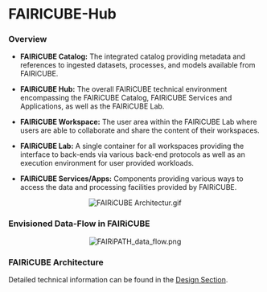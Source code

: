 # FAIRICUBE-Hub

### Overview

* **FAIRiCUBE Catalog:** The integrated catalog providing metadata and references to ingested datasets, processes, and models available from FAIRiCUBE.<br>

* **FAIRiCUBE Hub:** The overall FAIRiCUBE technical environment encompassing the FAIRiCUBE Catalog, FAIRiCUBE Services and Applications, as well as the FAIRiCUBE Lab.<br>

* **FAIRiCUBE Workspace:** The user area within the FAIRiCUBE Lab where users are able to collaborate and share the content of their workspaces.<br>

* **FAIRiCUBE Lab:** A single container for all workspaces providing the interface to back-ends via various back-end protocols as well as an execution environment for user provided workloads.<br>

* **FAIRiCUBE Services/Apps:** Components providing various ways to access the data and processing facilities provided by FAIRiCUBE.<br>

<p align="center">
    <img src="../../images/fairicube_architecture.gif" alt="FAIRiCUBE Architectur.gif" />
</p>


### Envisioned Data-Flow  in FAIRiCUBE


<p align="center">
    <img src="../../images/FAIRiPATH_data_flow.png" alt="FAIRiPATH_data_flow.png" />
</p>


### FAIRiCUBE Architecture

Detailed technical information can be found in the [Design Section](../design/architecture.md).

